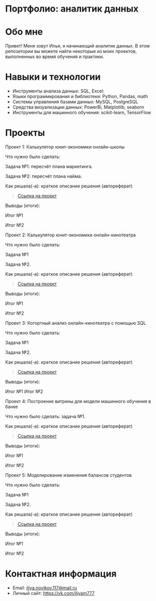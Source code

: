 # Портфолио: аналитик данных
# Обо мне
Привет! Меня зовут Илья, я начинающий аналитик данных.
В этом репозитории вы можете найти некоторые из моих проектов, выполненных во время обучения и практики.

# Навыки и технологии
- Инструменты анализа данных: SQL, Excel:
- Языки программирования и библиотеки: Python, Pandas, math
- Системы управления базами данных: MySQL, PostgreSQL
- Средства визуализации данных: PowerBi, Matplotlib, seaborn
- Инструменты для машинного обучения: scikit-learn, TensorFlow
# Проекты
Проект 1: Калькулятор юнит-экономики онлайн-школы

Что нужно было сделать:

Задача №1: пересчёт плана маркетинга.

Задача №2: пересчёт плана найма.

Как решала(-а): краткое описание решения (автореферат)

> [Ссылка на проект](https://github.com/WilliaM0079/Portfolio-Data-Analytics/blob/main/Projects/%D0%9F%D1%80%D0%BE%D0%B5%D0%BA%D1%82%20%E2%84%961.xlsx)

Выводы (итоги):

Итог №1

Итог №2


Проект 2: Калькулятор юнит-экономики онлайн-кинотеатра

Что нужно было сделать:

Задача №1

Задача №2.

Как решала(-а): краткое описание решения (автореферат)

> [Ссылка на проект](https://github.com/WilliaM0079/Portfolio-Data-Analytics/blob/main/Projects/%D0%9F%D1%80%D0%BE%D0%B5%D0%BA%D1%82%20%E2%84%962.xlsx)

Выводы (итоги):

Итог №1

Итог №2


Проект 3: Когортный анализ онлайн-кинотеатра с помощью SQL

Что нужно было сделать:

Задача №1

Задача №2.

Как решала(-а): краткое описание решения (автореферат)

> [Ссылка на проект](https://github.com/WilliaM0079/Portfolio-Data-Analytics/tree/main/Projects/%D0%9F%D1%80%D0%BE%D0%B5%D0%BA%D1%82%20%E2%84%963)

Выводы (итоги):

Итог №1
Итог №2


Проект 4: Построение витрины для модели машинного обучения в банке

Что нужно было сделать: задача №1.

Как решала(-а): краткое описание решения (автореферат)

> [Ссылка на проект](https://github.com/WilliaM0079/Portfolio-Data-Analytics/blob/main/Projects/%D0%9F%D1%80%D0%BE%D0%B5%D0%BA%D1%82%20%E2%84%964.xlsx)

Выводы (итоги):

Итог №1

Итог №2


Проект 5: Моделирование изменения балансов студентов

Что нужно было сделать:

Задача №1

Задача №2.

Как решала(-а): краткое описание решения (автореферат)

> [Ссылка на проект](https://github.com/WilliaM0079/Portfolio-Data-Analytics/blob/main/Projects/%D0%9F%D1%80%D0%BE%D0%B5%D0%BA%D1%82%20%E2%84%965.xlsx)

Выводы (итоги):

Итог №1

Итог №2
# Контактная информация
- Email: iliya.novikov.117@mail.ru
- Личный сайт: https://vk.com/iliyam777
